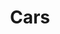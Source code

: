 ---
template: BlogIndex
title: Cars
subtitle: ''
featuredImage: /images/accident-arround-austin.jpg
---